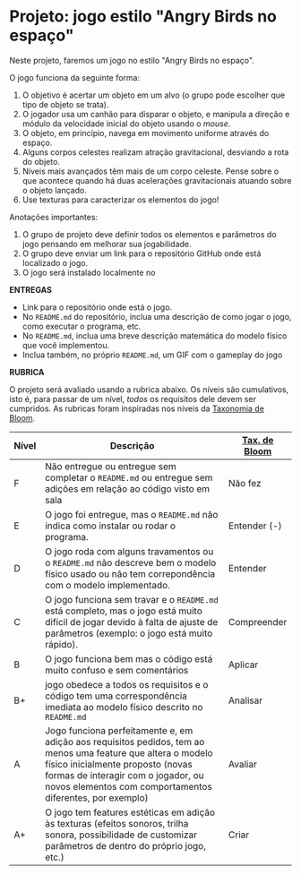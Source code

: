 # Projeto: jogo estilo "Angry Birds no espaço"

Neste projeto, faremos um jogo no estilo "Angry Birds no espaço".

O jogo funciona da seguinte forma:

1. O objetivo é acertar um objeto em um alvo (o grupo pode escolher que tipo de objeto se trata).
2. O jogador usa um canhão para disparar o objeto, e manipula a direção e módulo da velocidade inicial do objeto usando o *mouse*.
3. O objeto, em princípio, navega em movimento uniforme através do espaço.
4. Alguns corpos celestes realizam atração gravitacional, desviando a rota do objeto.
5. Níveis mais avançados têm mais de um corpo celeste. Pense sobre o que acontece quando há duas acelerações gravitacionais atuando sobre o objeto lançado.
6. Use texturas para caracterizar os elementos do jogo!

Anotações importantes:

1. O grupo de projeto deve definir todos os elementos e parâmetros do jogo pensando em melhorar sua jogabilidade.
2. O grupo deve enviar um link para o repositório GitHub onde está localizado o jogo.
3. O jogo será instalado localmente no 

**ENTREGAS**
* Link para o repositório onde está o jogo.
* No `README.md` do repositório, inclua uma descrição de como jogar o jogo, como executar o programa, etc.
* No `README.md`, inclua uma breve descrição matemática do modelo físico que você implementou.
* Inclua também, no próprio `README.md`, um GIF com o gameplay do jogo

**RUBRICA**

O projeto será avaliado usando a rubrica abaixo. Os níveis são cumulativos, isto é, para passar de um nível, *todos* os requisitos dele devem ser cumpridos. As rubricas foram inspiradas nos níveis da [Taxonomia de Bloom](https://cft.vanderbilt.edu/guides-sub-pages/blooms-taxonomy/).

| Nível | Descrição | [Tax. de Bloom](https://cft.vanderbilt.edu/guides-sub-pages/blooms-taxonomy/) |
| --- | --- | --- |
| F | Não entregue ou entregue sem completar o `README.md` ou entregue sem adições em relação ao código visto em sala | Não fez |
| E | O jogo foi entregue, mas o `README.md` não indica como instalar ou rodar o programa. | Entender (-) |
| D | O jogo roda com alguns travamentos ou o `README.md` não descreve bem o modelo físico usado ou não tem correpondência com o modelo implementado. | Entender | 
| C | O jogo funciona sem travar e o `README.md` está completo, mas o jogo está muito difícil de jogar devido à falta de ajuste de parâmetros (exemplo: o jogo está muito rápido). | Compreender |
| B | O jogo funciona bem mas o código está muito confuso e sem comentários | Aplicar |
| B+ | jogo obedece a todos os requisitos e o código tem uma correspondência imediata ao modelo físico descrito no `README.md` | Analisar |
| A | Jogo funciona perfeitamente e, em adição aos requisitos pedidos, tem ao menos uma feature que altera o modelo físico inicialmente proposto (novas formas de interagir com o jogador, ou novos elementos com comportamentos diferentes, por exemplo) | Avaliar |
| A+ | O jogo tem features estéticas em adição às texturas (efeitos sonoros, trilha sonora, possibilidade de customizar parâmetros de dentro do próprio jogo, etc.) | Criar |
